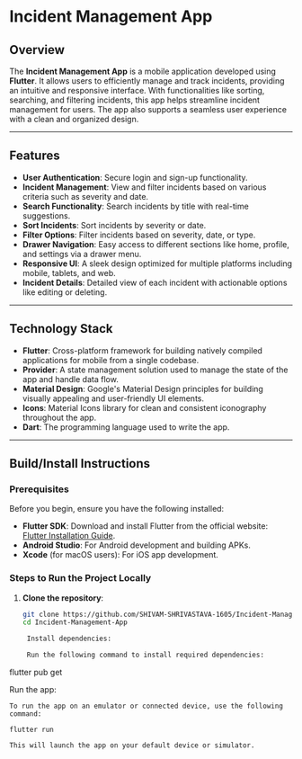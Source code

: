 # Incident Management App

## Overview

The **Incident Management App** is a mobile application developed using **Flutter**. It allows users to efficiently manage and track incidents, providing an intuitive and responsive interface. With functionalities like sorting, searching, and filtering incidents, this app helps streamline incident management for users. The app also supports a seamless user experience with a clean and organized design.

---

## Features

- **User Authentication**: Secure login and sign-up functionality.
- **Incident Management**: View and filter incidents based on various criteria such as severity and date.
- **Search Functionality**: Search incidents by title with real-time suggestions.
- **Sort Incidents**: Sort incidents by severity or date.
- **Filter Options**: Filter incidents based on severity, date, or type.
- **Drawer Navigation**: Easy access to different sections like home, profile, and settings via a drawer menu.
- **Responsive UI**: A sleek design optimized for multiple platforms including mobile, tablets, and web.
- **Incident Details**: Detailed view of each incident with actionable options like editing or deleting.

---

## Technology Stack

- **Flutter**: Cross-platform framework for building natively compiled applications for mobile from a single codebase.
- **Provider**: A state management solution used to manage the state of the app and handle data flow.
- **Material Design**: Google's Material Design principles for building visually appealing and user-friendly UI elements.
- **Icons**: Material Icons library for clean and consistent iconography throughout the app.
- **Dart**: The programming language used to write the app.

---

## Build/Install Instructions

### Prerequisites

Before you begin, ensure you have the following installed:

- **Flutter SDK**: Download and install Flutter from the official website: [Flutter Installation Guide](https://flutter.dev/docs/get-started/install).
- **Android Studio**: For Android development and building APKs.
- **Xcode** (for macOS users): For iOS app development.

### Steps to Run the Project Locally

1. **Clone the repository**:

   ```bash
   git clone https://github.com/SHIVAM-SHRIVASTAVA-1605/Incident-Management-App.git
   cd Incident-Management-App

    Install dependencies:

    Run the following command to install required dependencies:

flutter pub get

Run the app:

    To run the app on an emulator or connected device, use the following command:

    flutter run

    This will launch the app on your default device or simulator.

